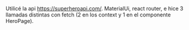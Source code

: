 Utilicé la api https://superheroapi.com/. MaterialUi, react router, e hice 3 llamadas distintas con fetch (2 en los context y 1 en el componente HeroPage).

